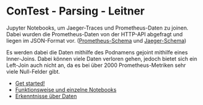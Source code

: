# ConTest - Parsing - Leitner

Jupyter Notebooks, um Jaeger-Traces und Prometheus-Daten zu joinen. Dabei wurden die Prometheus-Daten von der HTTP-API
abgefragt und liegen im JSON-Format
vor. ([Prometheus-Schema](https://prometheus.io/docs/prometheus/latest/querying/api/)
und [Jaeger-Schema](https://www.jaegertracing.io/docs/1.48/apis/))

Es werden dabei die Daten mithilfe des Podnamens gejoint mithilfe eines Inner-Joins. Dabei können viele Daten verloren
gehen,
jedoch bietet sich ein Left-Join auch nicht an, da es bei über 2000 Prometheus-Metriken sehr viele Null-Felder gibt.

* [Get started!](meta/wiki/get-started.md)
* [Funktionsweise und einzelne Notebooks](meta/wiki/documentation.md)
* [Erkenntnisse über Daten](meta/wiki/insights-experience.md)






